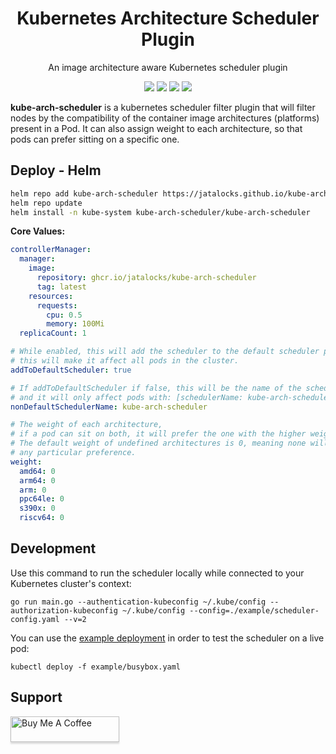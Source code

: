 
<h1 align="center">Kubernetes Architecture Scheduler Plugin</h1>
<p align="center">An image architecture aware Kubernetes scheduler plugin</p>

<p align="center">
<a  target="_blank"><img src="https://img.shields.io/github/v/release/jatalocks/kube-arch-scheduler" /></a>
<a  target="_blank"><img src="https://img.shields.io/github/downloads/jatalocks/kube-arch-scheduler/total"/></a>
<a  target="_blank"><img src="https://img.shields.io/github/issues/jatalocks/kube-arch-scheduler"/></a>
<a  target="_blank"><img src="https://img.shields.io/github/go-mod/go-version/jatalocks/kube-arch-scheduler"/></a>
</p>

**kube-arch-scheduler** is a kubernetes scheduler filter plugin that will filter nodes by the compatibility of the container image architectures (platforms) present in a Pod. It can also assign weight to each architecture, so that pods can prefer sitting on a specific one.

## Deploy - Helm

```bash
helm repo add kube-arch-scheduler https://jatalocks.github.io/kube-arch-scheduler/
helm repo update
helm install -n kube-system kube-arch-scheduler/kube-arch-scheduler
```

**Core Values:**

```yaml
controllerManager:
  manager:
    image:
      repository: ghcr.io/jatalocks/kube-arch-scheduler
      tag: latest
    resources:
      requests:
        cpu: 0.5
        memory: 100Mi
  replicaCount: 1

# While enabled, this will add the scheduler to the default scheduler plugins,
# this will make it affect all pods in the cluster.
addToDefaultScheduler: true

# If addToDefaultScheduler if false, this will be the name of the scheduler,
# and it will only affect pods with: [schedulerName: kube-arch-scheduler].
nonDefaultSchedulerName: kube-arch-scheduler

# The weight of each architecture,
# if a pod can sit on both, it will prefer the one with the higher weight.
# The default weight of undefined architectures is 0, meaning none will have
# any particular preference.
weight:
  amd64: 0
  arm64: 0
  arm: 0
  ppc64le: 0
  s390x: 0
  riscv64: 0
```

## Development

Use this command to run the scheduler locally while connected to your Kubernetes cluster's context:

```shell
go run main.go --authentication-kubeconfig ~/.kube/config --authorization-kubeconfig ~/.kube/config --config=./example/scheduler-config.yaml --v=2
```

You can use the [example deployment](example/busybox.yaml) in order to test the scheduler on a live pod:

```
kubectl deploy -f example/busybox.yaml
```

## Support

<a href="https://www.buymeacoffee.com/jatalocks" target="_blank"><img src="https://www.buymeacoffee.com/assets/img/custom_images/purple_img.png" alt="Buy Me A Coffee" style="height: 41px !important;width: 174px !important;box-shadow: 0px 3px 2px 0px rgba(190, 190, 190, 0.5) !important;-webkit-box-shadow: 0px 3px 2px 0px rgba(190, 190, 190, 0.5) !important;" ></a>
